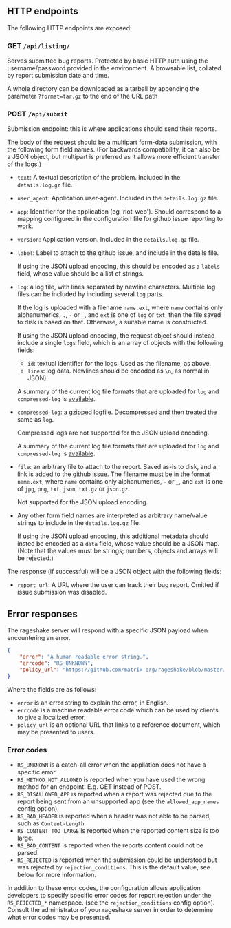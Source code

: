 ## HTTP endpoints

The following HTTP endpoints are exposed:

### GET `/api/listing/`

Serves submitted bug reports. Protected by basic HTTP auth using the
username/password provided in the environment. A browsable list, collated by
report submission date and time.

A whole directory can be downloaded as a tarball by appending the parameter `?format=tar.gz` to the end of the URL path

### POST `/api/submit`

Submission endpoint: this is where applications should send their reports.

The body of the request should be a multipart form-data submission, with the
following form field names. (For backwards compatibility, it can also be a JSON
object, but multipart is preferred as it allows more efficient transfer of the
logs.)

* `text`: A textual description of the problem. Included in the
  `details.log.gz` file.

* `user_agent`: Application user-agent.  Included in the `details.log.gz` file.

* `app`: Identifier for the application (eg 'riot-web'). Should correspond to a
  mapping configured in the configuration file for github issue reporting to
  work.

* `version`: Application version. Included in the `details.log.gz` file.

* `label`: Label to attach to the github issue, and include in the details file.

  If using the JSON upload encoding, this should be encoded as a `labels` field,
  whose value should be a list of strings.

* `log`: a log file, with lines separated by newline characters. Multiple log
  files can be included by including several `log` parts.

  If the log is uploaded with a filename `name.ext`, where `name` contains only
  alphanumerics, `.`, `-` or `_`, and `ext` is one of `log` or `txt`, then the
  file saved to disk is based on that. Otherwise, a suitable name is
  constructed.

  If using the JSON upload encoding, the request object should instead include
  a single `logs` field, which is an array of objects with the following
  fields:

    * `id`: textual identifier for the logs. Used as the filename, as above.
    * `lines`: log data. Newlines should be  encoded as `\n`, as normal in JSON).

  A summary of the current log file formats that are uploaded for `log` and
  `compressed-log`  is [available](docs/submitted_reports.md).

* `compressed-log`: a gzipped logfile. Decompressed and then treated the same as
  `log`.

  Compressed logs are not supported for the JSON upload encoding.
  
  A summary of the current log file formats that are uploaded for `log` and
  `compressed-log` is [available](docs/submitted_reports.md).

* `file`: an arbitrary file to attach to the report. Saved as-is to disk, and
  a link is added to the github issue. The filename must be in the format
  `name.ext`, where `name` contains only alphanumerics, `-` or `_`, and `ext`
  is one of `jpg`, `png`, `txt`, `json`, `txt.gz` or `json.gz`.

  Not supported for the JSON upload encoding.

* Any other form field names are interpreted as arbitrary name/value strings to
  include in the `details.log.gz` file.

  If using the JSON upload encoding, this additional metadata should insted be
  encoded as a `data` field, whose value should be a JSON map. (Note that the
  values must be strings; numbers, objects and arrays will be rejected.)

The response (if successful) will be a JSON object with the following fields:

* `report_url`: A URL where the user can track their bug report. Omitted if
  issue submission was disabled.

## Error responses

The rageshake server will respond with a specific JSON payload when encountering an error.

```json
{
    "error": "A human readable error string.",
    "errcode": "RS_UNKNOWN",
    "policy_url": "https://github.com/matrix-org/rageshake/blob/master/docs/blocked_rageshake.md"
}
```

Where the fields are as follows:

 - `error` is an error string to explain the error, in English.
 - `errcode` is a machine readable error code which can be used by clients to give a localized error.
 - `policy_url` is an optional URL that links to a reference document, which may be presented to users.

### Error codes

- `RS_UNKNOWN` is a catch-all error when the appliation does not have a specific error.
- `RS_METHOD_NOT_ALLOWED` is reported when you have used the wrong method for an endpoint. E.g. GET instead of POST.
- `RS_DISALLOWED_APP` is reported when a report was rejected due to the report being sent from an unsupported
   app (see the `allowed_app_names` config option).
- `RS_BAD_HEADER` is reported when a header was not able to be parsed, such as `Content-Length`.
- `RS_CONTENT_TOO_LARGE` is reported when the reported content size is too large.
- `RS_BAD_CONTENT` is reported when the reports content could not be parsed.
- `RS_REJECTED` is reported when the submission could be understood but was rejected by `rejection_conditions`.
  This is the default value, see below for more information.

In addition to these error codes, the configuration allows application developers to specify specific error codes
for report rejection under the `RS_REJECTED_*` namespace. (see the `rejection_conditions` config option). Consult the
administrator of your rageshake server in order to determine what error codes may be presented.
